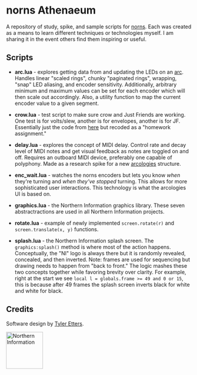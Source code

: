 # norns Athenaeum

A repository of study, spike, and sample scripts for [norns](https://monome.org/docs/norns/). Each was created as a means to learn different techniques or technologies myself. I am sharing it in the event others find them inspiring or useful.

## Scripts

- **arc.lua** - explores getting data from and updating the LEDs on an [arc](https://monome.org/docs/arc/). Handles linear "scaled rings", chunky "paginated rings", wrapping, "snap" LED aliasing, and encoder sensitivity. Additionally, arbitrary minimum and maximum values can be set for each encoder which will then scale out accordingly. Also, a utility function to map the current encoder value to a given segment.

- **crow.lua** - test script to make sure crow and Just Friends are working. One test is for volts/slew, another is for envelopes, another is for JF. Essentially just the code from [here](https://github.com/monome/crow-studies) but recoded as a "homework assignment."

- **delay.lua** - explores the concept of MIDI delay. Control rate and decay level of MIDI notes and get visual feedback as notes are toggled on and off. Requires an outboard MIDI device, preferably one capable of polyphony. Made as a research spike for a new [arcologies](https://github.com/tyleretters/arcologies) structure.

- **enc_wait.lua** - watches the norns encoders but lets you know _when_ they're turning and _when they've stopped_ turning. This allows for more sophisticated user interactions. This technology is what the arcologies UI is based on.

- **graphics.lua** - the Northern Information graphics library. These seven abstractractions are used in all Northern Information projects.

- **rotate.lua** - example of newly implemented `screen.rotate(r)` and `screen.translate(x, y)` functions.

- **splash.lua** - the Northern Information splash screen. The `graphics:splash()` method is where most of the action happens. Conceptually, the "NI" logo is always there but it is randomly revealed, concealed, and then inverted. Note: frames are used for sequencing but drawing needs to happen from "back to front." The logic mashes these two concepts together while favoring brevity over clarity. For example, right at the start we see `local l = globals.frame >= 49 and 0 or 15`, this is because after 49 frames the splash screen inverts black for white and white for black.

## Credits

Software design by [Tyler Etters](https://nor.the-rn.info).

<a href="https://nor.the-rn.info"><img src="https://tyleretters.github.io/arcologies-docs/assets/images/northern-information.svg" alt="Northern Information" width="100"/></a>
